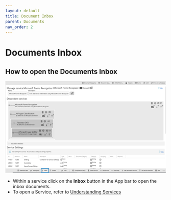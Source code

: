```yaml
---
layout: default
title: Document Inbox
parent: Documents
nav_order: 2
---
```


# Documents Inbox

## How to open the Documents Inbox

![](<../.gitbook/assets/76 (1) (1).png>)

* Within a service click on the **Inbox** button in the App bar to open the inbox documents.
* To open a Service, refer to [Understanding Services](https://github.com/aiforged/docs/tree/3bbbcd81b0a8fe713555694db96d779ff6a45d2b/documents/services/understanding-services.md)
